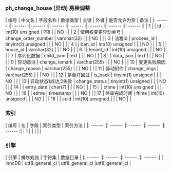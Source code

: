 ### ph_change_house [异动] 房屋调整
|  编号  |  中文名  |  字段名称  |  数据类型  |  主键  |  外键  |  是否允许为空  |  备注  |
|: ------ :|: ------ :|: ------ :|: ------ :|: ------ :|: ------ :|: ------ :|: ------ :|
| 1 |  | id | int(10) unsigned | PRI |  | NO |  |
| 2 | 使用权变更异动单号 | change_order_number | varchar(32) |  |  | NO |  |
| 3 | 流程id | process_id | tinyint(2) unsigned |  |  | NO |  |
| 4 |  | ban_id | int(10) unsigned |  |  | NO |  |
| 5 |  | house_id | varchar(32) |  |  | NO |  |
| 6 |  | tenant_id | int(10) unsigned |  |  | NO |  |
| 7 | 序列化数据 | child_json | text |  |  | NO |  |
| 8 |  | data_json | text |  |  | NO |  |
| 9 | 异动备注 | change_remark | varchar(255) |  |  | NO |  |
| 10 | 变更失败原因 | change_reason | varchar(255) |  |  | NO |  |
| 11 | 异动附件 | change_imgs | varchar(255) |  |  | NO |  |
| 12 | 是否打回过 | is_back | tinyint(1) unsigned |  |  | NO |  |
| 13 | 异动状态1成功,0失败 | change_status | tinyint(1) unsigned |  |  | NO |  |
| 14 |  | entry_date | char(7) |  |  | NO |  |
| 15 |  | ctime | int(10) unsigned |  |  | NO |  |
| 16 |  | etime | timestamp |  |  | NO |  |
| 17 | 终审完成时间 | ftime | int(10) unsigned |  |  | NO |  |
| 18 |  | cuid | int(10) unsigned |  |  | NO |  |

### 索引

|  编号  |  名  |  字段  |  索引类型  |  索引方法  |
|: ------ :|: ------ :|: ------ :|: ------ :|: ------ :|
|   1 |    |    |    |    |

### 引擎

|  引擎  |  排序规则  |  字符集  |  数据目录  |
|: ------ :|: ------ :|: ------ :|: ------ :|
| InnoDB | utf8_general_ci | utf8_general_ci |utf8_general_ci |
